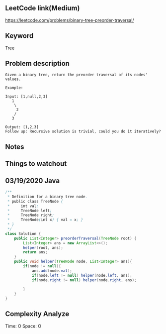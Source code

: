 ## LeetCode link(Medium)
https://leetcode.com/problems/binary-tree-preorder-traversal/

## Keyword
Tree

## Problem description
```
Given a binary tree, return the preorder traversal of its nodes' values.

Example:

Input: [1,null,2,3]
   1
    \
     2
    /
   3

Output: [1,2,3]
Follow up: Recursive solution is trivial, could you do it iteratively?
```



## Notes


## Things to watchout

## 03/19/2020 Java

```java
/**
 * Definition for a binary tree node.
 * public class TreeNode {
 *     int val;
 *     TreeNode left;
 *     TreeNode right;
 *     TreeNode(int x) { val = x; }
 * }
 */
class Solution {
    public List<Integer> preorderTraversal(TreeNode root) {
        List<Integer> ans = new ArrayList<>();
        helper(root, ans);
        return ans;
    }
    public void helper(TreeNode node, List<Integer> ans){
        if(node != null){
            ans.add(node.val);
            if(node.left != null) helper(node.left, ans);
            if(node.right != null) helper(node.right, ans);
            
        }
    }
}

```
## Complexity Analyze
Time: O
Space: O